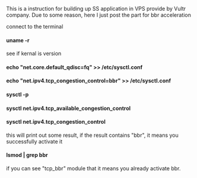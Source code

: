 This is a instruction for building up SS application in VPS provide by Vultr company.
Due to some reason, here I just post the part for bbr acceleration

connect to the terminal
#### uname -r
see if kernal is version

#### echo "net.core.default_qdisc=fq" >> /etc/sysctl.conf
#### echo "net.ipv4.tcp_congestion_control=bbr" >> /etc/sysctl.conf
#### sysctl -p
#### sysctl net.ipv4.tcp_available_congestion_control
#### sysctl net.ipv4.tcp_congestion_control
this will print out some result, if the result contains "bbr", it means you successfully activate it

#### lsmod | grep bbr
if you can see "tcp_bbr" module that it means you already activate bbr.


